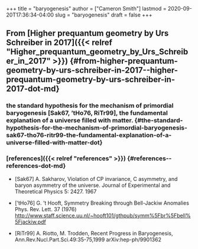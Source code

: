 +++
title = "baryogenesis"
author = ["Cameron Smith"]
lastmod = 2020-09-20T17:36:34-04:00
slug = "baryogenesis"
draft = false
+++

## From [Higher prequantum geometry by Urs Schreiber in 2017]({{< relref "Higher_prequantum_geometry_by_Urs_Schreiber_in_2017" >}}) {#from-higher-prequantum-geometry-by-urs-schreiber-in-2017--higher-prequantum-geometry-by-urs-schreiber-in-2017-dot-md}


### the standard hypothesis for the mechanism of primordial baryogenesis [Sak67, ’tHo76, RiTr99], the fundamental explanation of a universe filled with matter. {#the-standard-hypothesis-for-the-mechanism-of-primordial-baryogenesis-sak67-tho76-ritr99-the-fundamental-explanation-of-a-universe-filled-with-matter-dot}


### [references]({{< relref "references" >}}) {#references--references-dot-md}

<!--list-separator-->

-  [Sak67] A. Sakharov, Violation of CP invariance, C asymmetry, and baryon asymmetry of the universe. Journal of Experimental and Theoretical Physics 5: 2427. 1967

<!--list-separator-->

-  [’tHo76] G. ’t Hooft, Symmetry Breaking through Bell-Jackiw Anomalies Phys. Rev. Lett. 37 (1976) <http://www.staff.science.uu.nl/~hooft101/gthpub/symm%5Fbr%5Fbell%5Fjackiw.pdf>

<!--list-separator-->

-  [RiTr99] A. Riotto, M. Trodden, Recent Progress in Baryogenesis, Ann.Rev.Nucl.Part.Sci.49:35-75,1999 arXiv:hep-ph/9901362
